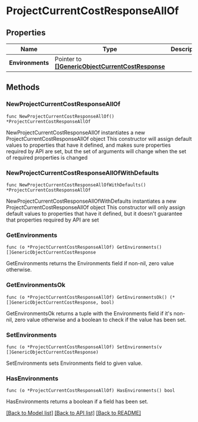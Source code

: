 # ProjectCurrentCostResponseAllOf

## Properties

Name | Type | Description | Notes
------------ | ------------- | ------------- | -------------
**Environments** | Pointer to [**[]GenericObjectCurrentCostResponse**](GenericObjectCurrentCostResponse.md) |  | [optional] 

## Methods

### NewProjectCurrentCostResponseAllOf

`func NewProjectCurrentCostResponseAllOf() *ProjectCurrentCostResponseAllOf`

NewProjectCurrentCostResponseAllOf instantiates a new ProjectCurrentCostResponseAllOf object
This constructor will assign default values to properties that have it defined,
and makes sure properties required by API are set, but the set of arguments
will change when the set of required properties is changed

### NewProjectCurrentCostResponseAllOfWithDefaults

`func NewProjectCurrentCostResponseAllOfWithDefaults() *ProjectCurrentCostResponseAllOf`

NewProjectCurrentCostResponseAllOfWithDefaults instantiates a new ProjectCurrentCostResponseAllOf object
This constructor will only assign default values to properties that have it defined,
but it doesn't guarantee that properties required by API are set

### GetEnvironments

`func (o *ProjectCurrentCostResponseAllOf) GetEnvironments() []GenericObjectCurrentCostResponse`

GetEnvironments returns the Environments field if non-nil, zero value otherwise.

### GetEnvironmentsOk

`func (o *ProjectCurrentCostResponseAllOf) GetEnvironmentsOk() (*[]GenericObjectCurrentCostResponse, bool)`

GetEnvironmentsOk returns a tuple with the Environments field if it's non-nil, zero value otherwise
and a boolean to check if the value has been set.

### SetEnvironments

`func (o *ProjectCurrentCostResponseAllOf) SetEnvironments(v []GenericObjectCurrentCostResponse)`

SetEnvironments sets Environments field to given value.

### HasEnvironments

`func (o *ProjectCurrentCostResponseAllOf) HasEnvironments() bool`

HasEnvironments returns a boolean if a field has been set.


[[Back to Model list]](../README.md#documentation-for-models) [[Back to API list]](../README.md#documentation-for-api-endpoints) [[Back to README]](../README.md)


